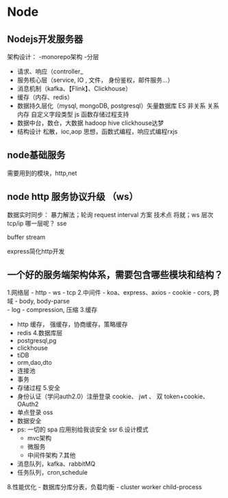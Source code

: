# Node

## Nodejs开发服务器
架构设计：
-monorepo架构
-分层
 - 请求、响应（controller_
 - 服务核心层（service, IO , 文件， 身份鉴权，邮件服务...）
 - 消息机制（kafka、【Flink】、Clickhouse）
 - 缓存（内存、redis）
 - 数据持久层化（mysql, mongoDB, postgresql）矢量数据库 ES 非关系 关系 内存 自定义字段类型 js 函数存储过程支持
 - 数据中台，数仓，大数据 hadoop hive clickhouse达梦
 - 结构设计
    松散，ioc,aop
    思想，函数式编程，响应式编程rxjs

## node基础服务
需要用到的模块，http,net 


## node http 服务协议升级 （ws）

数据实时同步：
 暴力解法；轮询 request interval
 方案 技术点 将就；ws 层次 tcp/ip 哪一层呢？
 sse    


 buffer
 stream



 express简化http开发


 ## 一个好的服务端架构体系，需要包含哪些模块和结构？

1.网络层
    - http
    - ws
    - tcp
2.中间件
    - koa、express、axios 
    - cookie
    - cors, 跨域
    - body, body-parse  
    - log
    - compression, 压缩
3.缓存
 - http 缓存， 强缓存，协商缓存，策略缓存
 - redis
4.数据库层
 - postgresql,pg
 - clickhouse
 - tiDB
 - orm,dao,dto
 - 连接池
 - 事务
 - 存储过程
5.安全
 - 身份认证（学问auth2.0）注册登录 cookie、 jwt 、 双 token+cookie、OAuth2
 - 单点登录 oss 
 - 数据安全
 - ps: 一切的 spa 应用别给我谈安全 ssr
6.设计模式
    - mvc架构 
    - 微服务
    - 中间件架构
7.其他
 - 消息队列，kafka、rabbitMQ
 - 任务队列，cron,schedule

8.性能优化
    - 数据库分库分表，负载均衡
    - cluster worker child-process

## 